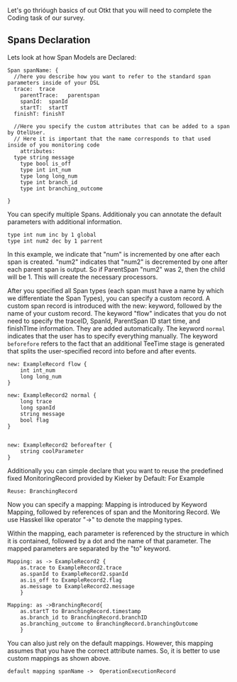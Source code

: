 Let's go thrióugh basics of out Otkt that you will need to complete the Coding task of our survey.

## Spans Declaration

Lets look at how Span Models are Declared:

```
Span spanName: {
  //here you describe how you want to refer to the standard span parameters inside of your DSL
  trace:  trace
	parentTrace:   parentspan
	spanId:  spanId
	startT:  startT
  finishT: finishT
	
  //Here you specify the custom attributes that can be added to a span by OtelUser.
  // Here it is important that the name corresponds to that used inside of you monitoring code
	attributes:
  type string message
	type bool is_off
	type int int_num
	type long long_num
	type int branch_id
	type int branching_outcome

}
```
You can specify multiple Spans.
Additionaly you can annotate the default parameters with additional information.

```
type int num inc by 1 global
type int num2 dec by 1 parrent
```
In this example, we indicate that "num" is incremented by one after each span is created. "num2" indicates that "num2" is decremented by one after each parent span is output. So if ParentSpan "num2" was 2, then the child will be 1.
This will create the necessary processors.



After you specified all Span types (each span must have a name by which we differentiate the Span Types), you can specify a custom record.
A custom span record is introduced with the new: keyword, followed by the name of your custom record. The keyword "flow" indicates that you do not need to specify the traceID, SpanId, ParentSpan ID start time, and finishTIme information.
They are added automatically.
The keyword `normal` indicates that the user has to specify everything manually.
The keyword `beforefore` refers to the fact that an additional TeeTime stage is generated that splits the user-specified record into before and after events.
```
new: ExampleRecord flow {
	int int_num
	long long_num	
}

new: ExampleRecord2 normal {
	long trace
	long spanId
	string message
	bool flag
}


new: ExampleRecord2 beforeafter {
	string coolParameter
}
```
Additionally you can simple declare that you want to reuse the predefined fixed MonitoringRecord provided by Kieker by Default: For Example
```
Reuse: BranchingRecord
```

Now you can specify a mapping:
Mapping is introduced by Keyword Mapping, followed by references of span and the Monitoring Record. We use Hasskel like operator "->" to denote the mapping types.

Within the mapping, each parameter is referenced by the structure in which it is contained, followed by a dot and the name of that parameter. The mapped parameters are separated by the "to" keyword.
```
Mapping: as -> ExampleRecord2 {
	as.trace to ExampleRecord2.trace
	as.spanId to ExampleRecord2.spanId
	as.is_off to ExampleRecord2.flag
	as.message to ExampleRecord2.message
	}

Mapping: as ->BranchingRecord{
	as.startT to BranchingRecord.timestamp
	as.branch_id to BranchingRecord.branchID
	as.branching_outcome to BranchingRecord.branchingOutcome
	}
```
You can also just rely on the default mappings. However, this mapping assumes that you have the correct attribute names.  So, it is better to use custom mappings as shown above.
```
default mapping spanName ->  OperationExecutionRecord
```
